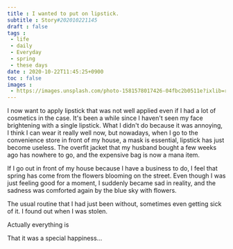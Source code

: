 ```yaml
---
title : I wanted to put on lipstick.
subtitle : Story#202010221145
draft : false
tags :
 - life
 - daily
 - Everyday
 - spring
 - these days
date : 2020-10-22T11:45:25+0900
toc : false
images : 
 - https://images.unsplash.com/photo-1581578017426-04fbc2b0511e?ixlib=rb-1.2.1&q=80&fm=jpg&crop=entropy&cs=tinysrgb&w=1080&fit=max&ixid=eyJhcHBfaWQiOjE1NTU0OX0
---
```

I now want to apply lipstick that was not well applied even if I had a lot of cosmetics in the case. It's been a while since I haven't seen my face brightening with a single lipstick. What I didn't do because it was annoying, I think I can wear it really well now, but nowadays, when I go to the convenience store in front of my house, a mask is essential, lipstick has just become useless. The overfit jacket that my husband bought a few weeks ago has nowhere to go, and the expensive bag is now a mana item.  

If I go out in front of my house because I have a business to do, I feel that spring has come from the flowers blooming on the street. Even though I was just feeling good for a moment, I suddenly became sad in reality, and the sadness was comforted again by the blue sky with flowers.  

The usual routine that I had just been without, sometimes even getting sick of it. I found out when I was stolen.  

Actually everything is  

That it was a special happiness...
